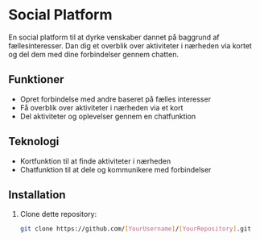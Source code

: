 # Social Platform

En social platform til at dyrke venskaber dannet på baggrund af fællesinteresser. Dan dig et overblik over aktiviteter i nærheden via kortet og del dem med dine forbindelser gennem chatten.

## Funktioner

- Opret forbindelse med andre baseret på fælles interesser
- Få overblik over aktiviteter i nærheden via et kort
- Del aktiviteter og oplevelser gennem en chatfunktion

## Teknologi

- Kortfunktion til at finde aktiviteter i nærheden
- Chatfunktion til at dele og kommunikere med forbindelser

## Installation

1. Clone dette repository:
   ```bash
   git clone https://github.com/[YourUsername]/[YourRepository].git